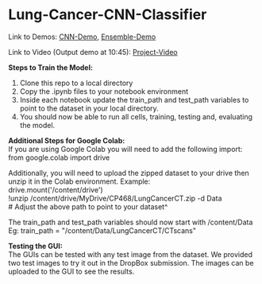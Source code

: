 # Lung-Cancer-CNN-Classifier
Link to Demos: [CNN-Demo](https://huggingface.co/spaces/matteopassalent/Custom-CNN), [Ensemble-Demo](https://huggingface.co/spaces/matteopassalent/Ensemble_Model)

Link to Video (Output demo at 10:45): [Project-Video](https://drive.google.com/file/d/1mh06lQYF8I6bWx_-xtluiABMCSUKdlo5/view?usp=sharing)


**Steps to Train the Model:**

1. Clone this repo to a local directory  
1. Copy the .ipynb files to your notebook environment   
1. Inside each notebook update the train\_path and test\_path variables to point to the dataset in your local directory.   
1. You should now be able to run all cells, training, testing and, evaluating the model.

**Additional Steps for Google Colab:**  
If you are using Google Colab you will need to add the following import:   
from google.colab import drive

Additionally, you will need to upload the zipped dataset to your drive then unzip it in the Colab environment. Example:  
drive.mount('/content/drive')  
\!unzip /content/drive/MyDrive/CP468/LungCancerCT.zip \-d Data   
\# Adjust the above path to point to your dataset^

The train\_path and test\_path variables should now start with /content/Data  
Eg: train\_path \= "/content/Data/LungCancerCT/CTscans"

**Testing the GUI:**  
The GUIs can be tested with any test image from the dataset. We provided two test images to try it out in the DropBox submission. The images can be uploaded to the GUI to see the results.

